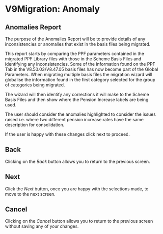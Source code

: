 # V9Migration: Anomaly



## Anomalies Report

The purpose of the Anomalies Report will be to provide details of any
inconsistencies or anomalies that exist in the basis files being
migrated.

This report starts by comparing the PPF parameters contained in the
migrated PPF Library files with those in the Scheme Basis Files and
identifying any inconsistencies. Some of the information found on the
PPF Tab in the V8.50.03/V8.47.05 basis files has now become part of the
Global Parameters. When migrating multiple basis files the migration
wizard will globalise the information found in the first category
selected for the group of categories being migrated.

The wizard will then identify any corrections it will make to the Scheme
Basis Files and then show where the Pension Increase labels are being
used.

The user should consider the anomalies highlighted to consider the
issues raised i.e. where two different pension increase rates have the
same description for consolidation.

If the user is happy with these changes click next to proceed.

## Back

Clicking on the _Back_ button allows you to return to the previous screen.

## Next

Click the _Next_ button, once you are happy with the selections made, to
move to the next screen.

## Cancel

Clicking on the _Cancel_ button allows you to return to the previous
screen without saving any of your changes.